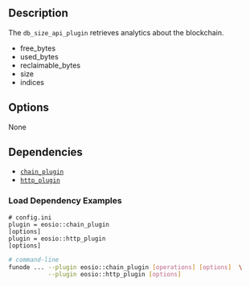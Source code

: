 ## Description

The `db_size_api_plugin` retrieves analytics about the blockchain.

* free_bytes
* used_bytes
* reclaimable_bytes
* size
* indices

<!--
## Usage

```console
# Not available
```
-->

## Options

None

## Dependencies

* [`chain_plugin`](../chain_plugin/index.md)
* [`http_plugin`](../http_plugin/index.md)

### Load Dependency Examples

```console
# config.ini
plugin = eosio::chain_plugin
[options]
plugin = eosio::http_plugin
[options]
```
```sh
# command-line
funode ... --plugin eosio::chain_plugin [operations] [options]  \
           --plugin eosio::http_plugin [options]
```
